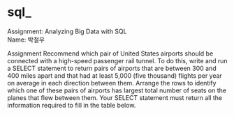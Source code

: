 # sql_

Assignment: Analyzing Big Data with SQL   
Name: 박철우

Assignment
Recommend which pair of United States airports should be connected with a high-speed passenger rail tunnel. To do this, write and run a SELECT statement to return pairs of airports that are between 300 and 400 miles apart and that had at least 5,000 (five thousand) flights per year on average in each direction between them. Arrange the rows to identify which one of these pairs of airports has largest total number of seats on the planes that flew between them. Your SELECT statement must return all the information required to fill in the table below.
